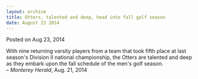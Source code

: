 ```yaml
---
layout: archive
title: Otters, talented and deep, head into fall golf season
date: August 23 2014
---
```





<span class="date">Posted on Aug 23, 2014    </span>
<p>With nine returning varsity players from a team that took fifth
place at last season&apos;s Division II national championship, the
Otters are talented and deep as they embark upon the fall schedule
of the men&apos;s golf season.<br>
&#x2013; <em>Monterey Herald</em>, Aug. 21, 2014</br></p>






